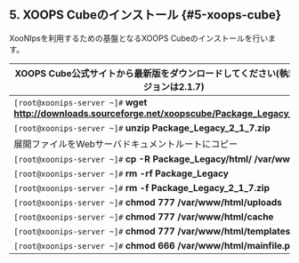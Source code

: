 ## 5. XOOPS Cubeのインストール {#5-xoops-cube}

XooNIpsを利用するための基盤となるXOOPS Cubeのインストールを行います。

| XOOPS Cube公式サイトから最新版をダウンロードしてください(執筆時のバージョンは2.1.7) |
| --- |
| `[root@xoonips-server ~]#` **wget http://downloads.sourceforge.net/xoopscube/Package_Legacy_2_1_7.zip** |
| `[root@xoonips-server ~]#` **unzip Package_Legacy_2_1_7.zip** | ← ダウンロードファイルを展開する |
| 展開ファイルをWebサーバドキュメントルートにコピー |
| `[root@xoonips-server ~]#` **cp -R Package_Legacy/html/ /var/www/** |
| `[root@xoonips-server ~]#` **rm -rf Package_Legacy** | ← 展開ディレクトリを削除 |
| `[root@xoonips-server ~]#` **rm -f Package_Legacy_2_1_7.zip** | ← ダウンロードファイルを削除 |
| `[root@xoonips-server ~]#` **chmod 777 /var/www/html/uploads** | ← パーミッションを変更 |
| `[root@xoonips-server ~]#` **chmod 777 /var/www/html/cache** | ← パーミッションを変更 |
| `[root@xoonips-server ~]#` **chmod 777 /var/www/html/templates_c** | ← パーミッションを変更 |
| `[root@xoonips-server ~]#` **chmod 666 /var/www/html/mainfile.php** | ← パーミッションを変更 |